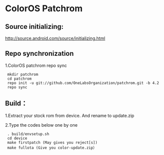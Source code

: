 ColorOS Patchrom
==================

Source initializing:
------------------
http://source.android.com/source/initializing.html

Repo synchronization
----------
1.ColorOS patchrom repo sync

     mkdir patchrom
     cd patchrom
     repo init -u git://github.com/OneLabsOrganization/patchrom.git -b 4.2
     repo sync

Build：
-------
1.Extract your stock rom from device. And rename to update.zip

2.Type the codes below one by one 

     . build/envsetup.sh
     cd device
     make firstpatch (May gives you reject[s])
     make fullota (Give you color-update.zip）
